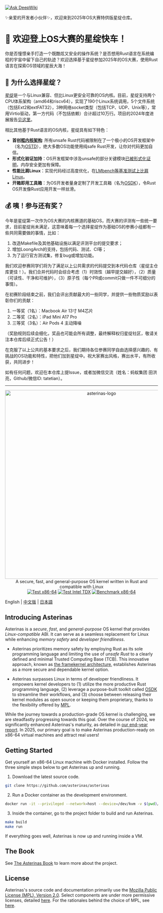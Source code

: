[![Ask DeepWiki](https://deepwiki.com/badge.svg)](https://deepwiki.com/oscomp/asrerinas)

✨亲爱的开发者小伙伴✨，欢迎来到2025年OS大赛特供版星绽仓库。

# 🚀 欢迎登上OS大赛的星绽快车！

你是否憧憬亲手打造一个既酷炫又安全的操作系统？是否想用Rust语言在系统编程的宇宙中留下自己的轨迹？欢迎选择基于星绽参加2025年的OS大赛，使用Rust语言在探索OS领域的星辰大海！

## 🌠 为什么选择星绽？

[星绽](https://github.com/asterinas/asterinas)是一个与Linux兼容、但比Linux更安全可靠的OS内核。目前，星绽支持两个CPU体系架构（amd64和riscv64），实现了190个Linux系统调用，5个文件系统（包括Ext2和extFAT32），3种网络socket类型（包括TCP、UDP、Unix等），常用Virtio驱动，第一方代码（不包括依赖）合计超过10万行。项目的2024年度进展报告[见这里](https://asterinas.github.io/2025/01/20/asterinas-in-2024.html)。

相比其他基于Rust语言的OS内核，星绽具有如下特色：

* **首创[框内核架构](https://asterinas.github.io/book/kernel/the-framekernel-architecture.html)**: 所有unsafe Rust代码被限制在了一个极小的OS开发框架中（名为[OSTD](https://asterinas.github.io/book/ostd/index.html)），绝大多数OS功能使用纯safe Rust开发，让你对代码更加自信。
* **形式化验证加持**：OS开发框架中涉及unsafe的部分关键模块[已被形式化证明](https://asterinas.github.io/2025/02/13/towards-practical-formal-verification-for-a-general-purpose-os-in-rust.html)，内存安全更加有保障。
* **性能比肩Linux**：实现代码经过高度优化，在[LMbench等基准测试上比肩Linux](https://asterinas.github.io/benchmark/)。
* **开箱即用工具箱**：为OS开发者量身定制了开发工具箱（名为[OSDK](https://asterinas.github.io/book/osdk/guide/index.html)），令Rust OS开发像Rust应用开发一样丝滑。

## 💰 咦！参与还有奖？

今年是星绽第一次作为OS大赛的内核赛道的基础OS，而大赛的评测有一些统一要求，目前星绽尚未满足，这意味着每一个选择星绽作为基础OS的参赛小组都有一些共同需要做的事情，比如：

1. 改造Makefile及其他基础设施以满足评测平台的提交要求；
2. 增加LoongArch的支持，包括代码、测试、CI等；
3. 为了运行官方测试集，修复bug或增加功能。

我们欢迎参赛同学们将为了满足以上公共需求的代码提交到本代码仓库（星绽主仓库更佳！）。我们合并代码时会综合考虑（1）时效性（越早提交越好），（2）质量（可读性、干净和可维护），（3）原子性（每个PR或commit只做一件不可细分的事情）。

在初赛阶段结束之前，我们会评出贡献最大的一些同学，并提供一些物质奖励以表彰你们的贡献：
1. 一等奖（1名）：Macbook Air 13寸 M4芯片
2. 二等奖（2名）：iPad Mini A17 Pro
3. 三等奖（3名）：Air Pods 4 主动降噪

（奖励规则后续会细化，奖品也可能会所有调整，最终解释权归星绽社区，敬请关注本仓库后续正式公告！）

在克服了以上公共的基本要求之后，我们期待各位参赛同学自由选择感兴趣的、有挑战的OS功能和特性，把他们加到星绽中。祝大家赛出风格，赛出水平，有所收获，共同进步！

如有任何问题，欢迎在本仓库上提Issue，或者加微信交流（姓名：蚂蚁集团 田洪亮，Github/微信ID: tatetian）。

-----

<p align="center">
    <img src="docs/src/images/logo_en.svg" alt="asterinas-logo" width="620"><br>
    A secure, fast, and general-purpose OS kernel written in Rust and compatible with Linux<br/>
    <a href="https://github.com/asterinas/asterinas/actions/workflows/test_x86.yml"><img src="https://github.com/asterinas/asterinas/actions/workflows/test_x86.yml/badge.svg?event=push" alt="Test x86-64" style="max-width: 100%;"></a>
    <a href="https://github.com/asterinas/asterinas/actions/workflows/test_x86_tdx.yml"><img src="https://github.com/asterinas/asterinas/actions/workflows/test_x86_tdx.yml/badge.svg" alt="Test Intel TDX" style="max-width: 100%;"></a>
    <a href="https://asterinas.github.io/benchmark/"><img src="https://github.com/asterinas/asterinas/actions/workflows/benchmark_x86.yml/badge.svg" alt="Benchmark x86-64" style="max-width: 100%;"></a>
    <br/>
</p>

English | [中文版](README_CN.md) | [日本語](README_JP.md)

## Introducing Asterinas

Asterinas is a _secure_, _fast_, and _general-purpose_ OS kernel
that provides _Linux-compatible_ ABI.
It can serve as a seamless replacement for Linux
while enhancing _memory safety_ and _developer friendliness_.

* Asterinas prioritizes memory safety
by employing Rust as its sole programming language
and limiting the use of _unsafe Rust_
to a clearly defined and minimal Trusted Computing Base (TCB).
This innovative approach,
known as [the framekernel architecture](https://asterinas.github.io/book/kernel/the-framekernel-architecture.html),
establishes Asterinas as a more secure and dependable kernel option.

* Asterinas surpasses Linux in terms of developer friendliness.
It empowers kernel developers to
(1) utilize the more productive Rust programming language,
(2) leverage a purpose-built toolkit called [OSDK](https://asterinas.github.io/book/osdk/guide/index.html) to streamline their workflows,
and (3) choose between releasing their kernel modules as open source
or keeping them proprietary,
thanks to the flexibility offered by [MPL](#License).

While the journey towards a production-grade OS kernel is challenging,
we are steadfastly progressing towards this goal.
Over the course of 2024,
we significantly enhanced Asterinas's maturity,
as detailed in [our end-year report](https://asterinas.github.io/2025/01/20/asterinas-in-2024.html).
In 2025, our primary goal is to make Asterinas production-ready on x86-64 virtual machines
and attract real users!

## Getting Started

Get yourself an x86-64 Linux machine with Docker installed.
Follow the three simple steps below to get Asterinas up and running.

1. Download the latest source code.

```bash
git clone https://github.com/asterinas/asterinas
```

2. Run a Docker container as the development environment.

```bash
docker run -it --privileged --network=host --device=/dev/kvm -v $(pwd)/asterinas:/root/asterinas asterinas/asterinas:0.14.1-20250326
```

3. Inside the container, go to the project folder to build and run Asterinas.

```bash
make build
make run
```

If everything goes well, Asterinas is now up and running inside a VM.

## The Book

See [The Asterinas Book](https://asterinas.github.io/book/) to learn more about the project.

## License

Asterinas's source code and documentation primarily use the 
[Mozilla Public License (MPL), Version 2.0](https://github.com/asterinas/asterinas/blob/main/LICENSE-MPL).
Select components are under more permissive licenses,
detailed [here](https://github.com/asterinas/asterinas/blob/main/.licenserc.yaml). For the rationales behind the choice of MPL, see [here](https://asterinas.github.io/book/index.html#licensing).

